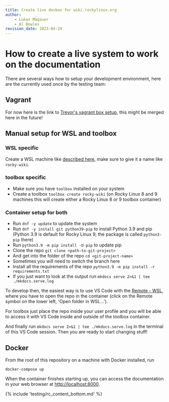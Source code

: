 ```yaml
---
title: Create live devbox for wiki.rockylinux.org
author:
    - Lukas Magauer
    - Al Bowles
revision_date: 2023-04-29
---
```


# How to create a live system to work on the documentation

There are several ways how to setup your development environment, here are the currently used once by the testing team:

## Vagrant

For now here is the link to [Trevor's vagrant box setup](https://github.com/tcooper/rocky-linux-wikibox), this might be merged here in the future!

## Manual setup for WSL and toolbox

### WSL specific

Create a WSL machine like [described here](https://docs.rockylinux.org/guides/interoperability/import_rocky_to_wsl), make sure to give it a name like `rocky-wiki`.

### toolbox specific

- Make sure you have `toolbox` installed on your system
- Create a toolbox `toolbox create rocky-wiki` (on Rocky Linux 8 and 9 machines this will create either a Rocky Linux 8 or 9 toolbox container)

### Container setup for both

- Run `dnf -y update` to update the system
- Run `dnf -y install git python39-pip` to install Python 3.9 and pip (Python 3.9 is default for Rocky Linux 9, the package is called `python3-pip` there)
- Run `python3.9 -m pip install -U pip` to update pip
- Clone the repo `git clone <path-to-git-project>`
- And get into the folder of the repo `cd <git-project-name>`
- Sometimes you will need to switch the branch here
- Install all the requirements of the repo `python3.9 -m pip install -r requirements.txt`
- If you just want to look at the output run `mkdocs serve 2>&1 | tee ./mkdocs.serve.log`

To develop then, the easiest way is to use VS Code with the [Remote - WSL](https://marketplace.visualstudio.com/items?itemName=ms-vscode-remote.remote-wsl), where you have to open the repo in the container (click on the Remote symbol on the lower left, 'Open folder in WSL...').

For toolbox just place the repo inside your user profile and you will be able to access it with VS Code inside and outside of the toolbox container.

And finally run `mkdocs serve 2>&1 | tee ./mkdocs.serve.log` in the terminal of this VS Code session. Then you are ready to start changing stuff!

## Docker

From the root of this repository on a machine with Docker installed, run

    docker-compose up

When the container finishes starting up, you can access the documentation in your web browser at [http://localhost:8000](http://localhost:8000).

{% include 'testing/rc_content_bottom.md' %}
